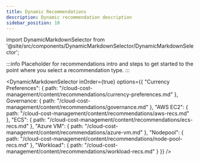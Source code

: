 ```yaml
---
title: Dynamic Recommendations
description: Dynamic recommendation description
sidebar_position: 10
---
```


import DynamicMarkdownSelector from '@site/src/components/DynamicMarkdownSelector/DynamicMarkdownSelector';

:::info
Placeholder for recommendations intro and steps to get started to the point where you select a recommendation type.
:::

<DynamicMarkdownSelector
  inOrder={true}
  options={{
    "Currency Preferences": {
      path: "/cloud-cost-management/content/recommendations/currency-preferences.md"
    },
    Governance: {
      path: "/cloud-cost-management/content/recommendations/governance.md"
    },
    "AWS EC2": {
      path: "/cloud-cost-management/content/recommendations/aws-recs.md"
    },
    "ECS": {
      path: "/cloud-cost-management/content/recommendations/ecs-recs.md"
    },
    "Azure VM": {
      path: "/cloud-cost-management/content/recommendations/azure-vm.md"
    },
    "Nodepool": {
      path: "/cloud-cost-management/content/recommendations/node-pool-recs.md"
    },
    "Workload": {
      path: "/cloud-cost-management/content/recommendations/workload-recs.md"
    }
  }}
/>

